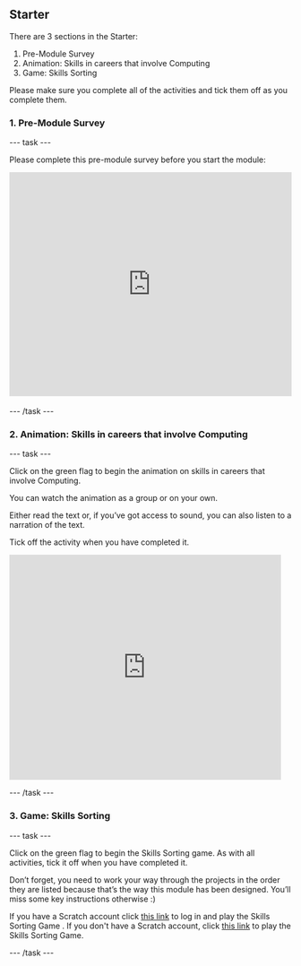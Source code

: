 ## Starter

There are 3 sections in the Starter:
1. Pre-Module Survey
2. Animation: Skills in careers that involve Computing
3. Game: Skills Sorting

Please make sure you complete all of the activities and tick them off as you complete them.

### 1. Pre-Module Survey

--- task ---

Please complete this pre-module survey before you start the module:

<iframe id="ss-embed-frame-734054" onload="window.scrollTo(0, document.getElementById('ss-embed-frame-734054').offsetTop);" src="https://www.smartsurvey.co.uk/s/HLWGD/" style="width:100%;height:400px;border:0px;padding-bottom:4px;" frameborder="0"><a href="https://www.smartsurvey.co.uk/s/HLWGD/">Please take our survey</a></iframe>

--- /task ---

### 2. Animation: Skills in careers that involve Computing

--- task ---

Click on the green flag to begin the animation on skills in careers that involve Computing.

You can watch the animation as a group or on your own.

Either read the text or, if you’ve got access to sound, you can also listen to a narration of the text.

Tick off the activity when you have completed it.

<iframe src="https://scratch.mit.edu/projects/325793079/embed" allowtransparency="true" width="485" height="402" frameborder="0" scrolling="no" allowfullscreen></iframe>

--- /task ---

### 3. Game: Skills Sorting

--- task ---

Click on the green flag to begin the Skills Sorting game. As with all activities, tick it off when you have completed it.

Don’t forget, you need to work your way through the projects in the order they are listed because that’s the way this module has been designed. You’ll miss some key instructions otherwise :)

If you have a Scratch account click [this link](https://scratch.mit.edu/projects/326271831) to log in and play the Skills Sorting Game . If you don't have a Scratch account, click [this link](https://scratch.mit.edu/projects/326271944) to play the Skills Sorting Game.

--- /task ---
